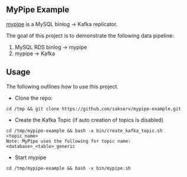 MyPipe Example
--------------

[mypipe](https://github.com/mardambey/mypipe) is a MySQL binlog -> Kafka replicator.

The goal of this project is to demonstrate the following data pipeline:

1. MySQL RDS binlog -> mypipe
2. mypipe -> Kafka

Usage
-----

The following outlines how to use this project.

* Clone the repo:
```
cd /tmp && git clone https://github.com/sakserv/mypipe-example.git
```

* Create the Kafka Topic (if auto creation of topics is disabled)
```
cd /tmp/mypipe-example && bash -x bin/create_kafka_topic.sh <topic_name>
Note: MyPipe uses the following for topic name: <database>_<table>_generic
```

* Start mypipe
```
cd /tmp/mypipe-example && bash -x bin/mypipe.sh
```
